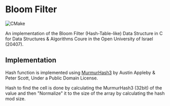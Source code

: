 # Bloom Filter

![CMake](https://github.com/avivnaaman/HashTable/workflows/CMake/badge.svg?branch=master)

An implementation of the Bloom Filter (Hash-Table-like) Data Structure in C for Data Structures & Algorithms Coure in the Open University of Israel (20407).

## Implementation
Hash function is implemented using [MurmurHash3](https://github.com/PeterScott/murmur3) by Austin Appleby & Peter Scott,
Under a Public Domain License.

Hash to find the cell is done by calculating the MurmurHash3 (32bit) of the value and then "Normalize" it to the size of the array by 
calculating the hash mod size.
